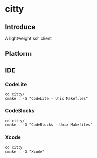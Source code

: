 # citty
## Introduce
A lightweight ssh client

## Platform


## IDE
### CodeLite
```
cd citty/
cmake . -G "CodeLite - Unix Makefiles"
```
### CodeBlocks
```
cd citty/
cmake . -G "CodeBlocks - Unix Makefiles"
```

### Xcode
```
cd citty
cmake . -G "Xcode"
```
